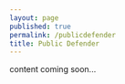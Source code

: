 ```yaml
---
layout: page
published: true
permalink: /publicdefender
title: Public Defender
---
```


content coming soon...